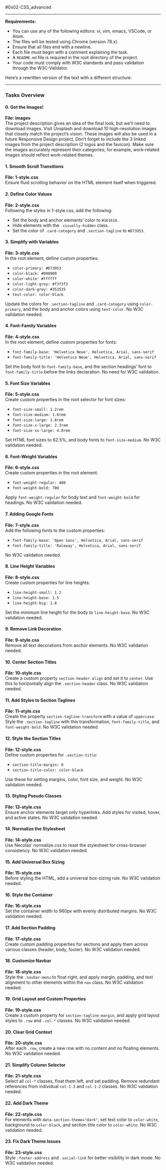 #0x02-CSS_advanced

---

**Requirements:**

- You can use any of the following editors: vi, vim, emacs, VSCode, or Atom.
- The files will be tested using Chrome (version 78.x).
- Ensure that all files end with a newline.
- Each file must begin with a comment explaining the task.
- A `README.md` file is required in the root directory of the project.
- Your code must comply with W3C standards and pass validation through the W3C-Validator.

Here’s a rewritten version of the text with a different structure:

---

### Tasks Overview

#### 0. Get the Images!
**File: images**  
The project description gives an idea of the final look, but we'll need to download images. Visit Unsplash and download 10 high-resolution images that closely match the project’s vision. These images will also be used in a future Responsive Design project. Don’t forget to include the 3 linked images from the project description (2 logos and the favicon). Make sure the images accurately represent their categories; for example, work-related images should reflect work-related themes.

#### 1. Smooth Scroll Transitions
**File: 1-style.css**  
Ensure fluid scrolling behavior on the HTML element itself when triggered.

#### 2. Define Color Values
**File: 2-style.css**  
Following the styles in 1-style.css, add the following:
- Set the body and anchor elements’ color to `#161616`.
- Hide elements with the `.visually-hidden` class.
- Set the color of `.card-category` and `.section-tagline` to `#D73953`.

#### 3. Simplify with Variables
**File: 3-style.css**  
In the root element, define custom properties:
- `color-primary: #D73953`
- `color-black: #090909`
- `color-white: #ffffff`
- `color-light-grey: #f3f3f3`
- `color-dark-grey: #353535`
- `text-color: color-black`
  
Update the colors for `.section-tagline` and `.card-category` using `color-primary`, and the body and anchor colors using `text-color`. No W3C validation needed.

#### 4. Font-Family Variables
**File: 4-style.css**  
In the root element, define custom properties for fonts:
- `font-family-base: 'Helvetica Neue', Helvetica, Arial, sans-serif`
- `font-family-title: 'Helvetica Neue', Helvetica, Arial, sans-serif`

Set the body font to `font-family-base`, and the section headings’ font to `font-family-title` before the links declaration. No need for W3C validation.

#### 5. Font Size Variables
**File: 5-style.css**  
Create custom properties in the root selector for font sizes:
- `font-size-small: 1.2rem`
- `font-size-medium: 1.6rem`
- `font-size-large: 1.8rem`
- `font-size-x-large: 2.3rem`
- `font-size-xx-large: 4.8rem`

Set HTML font sizes to 62.5%, and body fonts to `font-size-medium`. No W3C validation needed.

#### 6. Font-Weight Variables
**File: 6-style.css**  
Create custom properties in the root element:
- `font-weight-regular: 400`
- `font-weight-bold: 700`

Apply `font-weight-regular` for body text and `font-weight-bold` for headings. No W3C validation needed.

#### 7. Adding Google Fonts
**File: 7-style.css**  
Add the following fonts to the custom properties:
- `font-family-base: 'Open Sans', Helvetica, Arial, sans-serif`
- `font-family-title: 'Raleway', Helvetica, Arial, sans-serif`

No W3C validation needed.

#### 8. Line Height Variables
**File: 8-style.css**  
Create custom properties for line heights:
- `line-height-small: 1.2`
- `line-height-base: 1.5`
- `line-height-big: 1.8`

Set the minimum line height for the body to `line-height-base`. No W3C validation needed.

#### 9. Remove Link Decoration
**File: 9-style.css**  
Remove all text decorations from anchor elements. No W3C validation needed.

#### 10. Center Section Titles
**File: 10-style.css**  
Create a custom property `section-header-align` and set it to `center`. Use this to horizontally align the `.section-header` class. No W3C validation needed.

#### 11. Add Styles to Section Taglines
**File: 11-style.css**  
Create the property `section-tagline-transform` with a value of `uppercase`. Style the `.section-tagline` with this transformation, `font-family-title`, and `font-weight-bold`. No W3C validation needed.

#### 12. Style the Section Titles
**File: 12-style.css**  
Define custom properties for `.section-title`:
- `section-title-margin: 0`
- `section-title-color: color-black`

Use these for setting margins, color, font size, and weight. No W3C validation needed.

#### 13. Styling Pseudo Classes
**File: 13-style.css**  
Ensure anchor elements target only hyperlinks. Add styles for visited, hover, and active states. No W3C validation needed.

#### 14. Normalize the Stylesheet
**File: 14-style.css**  
Use Necolas’ normalize.css to reset the stylesheet for cross-browser consistency. No W3C validation needed.

#### 15. Add Universal Box Sizing
**File: 15-style.css**  
Before styling the HTML, add a universal box-sizing rule. No W3C validation needed.

#### 16. Style the Container
**File: 16-style.css**  
Set the container width to 960px with evenly distributed margins. No W3C validation needed.

#### 17. Add Section Padding
**File: 17-style.css**  
Create custom padding properties for sections and apply them across various classes (header, body, footer). No W3C validation needed.

#### 18. Customize Navbar
**File: 18-style.css**  
Style the `.navbar-menu` to float right, and apply margin, padding, and text alignment to other elements within the `nav` class. No W3C validation needed.

#### 19. Grid Layout and Custom Properties
**File: 19-style.css**  
Create a custom property for `section-tagline-margin`, and apply grid layout styles to `.row` and `.col-*` classes. No W3C validation needed.

#### 20. Clear Grid Context
**File: 20-style.css**  
After each `.row`, create a new row with no content and no floating elements. No W3C validation needed.

#### 21. Simplify Column Selector
**File: 21-style.css**  
Select all `col-*` classes, float them left, and set padding. Remove redundant references from individual `col-1-3` and `col-1-2` classes. No W3C validation needed.

#### 22. Add Dark Theme
**File: 22-style.css**  
For elements with `data-section-theme="dark"`, set text color to `color-white`, background to `color-black`, and section title color to `color-white`. No W3C validation needed.

#### 23. Fix Dark Theme Issues
**File: 23-style.css**  
Style `.footer-address` and `.social-link` for better visibility in dark mode. No W3C validation needed.
